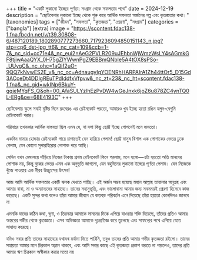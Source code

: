 +++
title = "একটি লুকানো ইচ্ছের পূর্ণতা: সংগ্রাম থেকে সফলতার পথে"
date = 2024-12-19
description = "ছোটবেলার লুকানো ইচ্ছে থেকে শুরু করে আর্থিক সফলতা অর্জনের গল্প এবং কৃতজ্ঞতার কথা।"
[taxonomies]
tags = ["জীবন", "সফলতা", "কৃতজ্ঞতা", "প্রেরণা", "সংগ্রাম"]
categories = ["bangla"]
[extra]
image = "https://scontent.fdac138-1.fna.fbcdn.net/v/t39.30808-6/487120189_1802890777273660_7179236094850151143_n.jpg?stp=cp6_dst-jpg_tt6&_nc_cat=109&ccb=1-7&_nc_sid=cc71e4&_nc_eui2=AeG2PVLR209uJEhbnWjWmzWsLY4sAGmkGF8tjiwAaaQYX_0H75gZIYWwnPgZ9EBBmQNbIe5A4tOX8sPSo-_UUygC&_nc_ohc=1aQif2uO-9QQ7kNvwES2E_v&_nc_oc=AdnaugyIgYOENRhHARPAIrA1Zh44ttOr5_D15Gd3ACceDt4DDlgREuTPdIddfxVfpvw&_nc_zt=23&_nc_ht=scontent.fdac138-1.fna&_nc_gid=wkINp6BkuY-gqjeMYqFS_Q&oh=00_AfaSULYzlhEzPvDW4wGeJnxk6joZ6u878ZC4ynTQ0L-ERg&oe=68E4193C"
+++

ছোটবেলায় স্কুলে সবাই বৃষ্টির দিনে রংবেরঙ এর রেইনকোট পরতো, আমারও খুব ইচ্ছে হতো রঙিন হলুদ-বেগুনি রেইনকোট পরার।

পরিবারে তখনকার আর্থিক বাস্তবতা ছিল এমন যে, না বলা কিছু ছোট্ট ইচ্ছে গোপনেই মনে জমতো।

একদিন মামার হোন্ডার রেইনকোট গায়ে চাপাতেই যেন হারিয়ে গেলাম!
ছোট্ট মানুষ বিশাল এক পোশাকের ভেতর ঢুকে গেলাম, যেন কোনো সুপারহিরোর পোশাক পরে আছি।

সেদিন যখন মেঘালয়ে দাঁড়িয়ে নিজের টাকায় প্রথম রেইনকোট কিনে পরলাম, মনে হলো—এটা হয়তো অতি মানবের পোশাক নয়, কিন্তু বুকের ভেতর এমন এক অনুভূতি জাগলো, যেন বহুদিনের লুকানো ইচ্ছের পূর্ণতা পেলাম। যেন নিজেকে খুঁজে পাওয়ার এক নীরব উচ্ছ্বাসের উৎসব!

আজ আমি আর্থিক সফলতার একটি ঝলক দেখতে পাচ্ছি। এই অর্জন সম্ভব হয়েছে মহান আল্লাহ তায়ালার অনুগ্রহ এবং আমার বাবা, মা ও অন্যান্যদের সাহায্যে।
তাদের সহানুভূতি, এবং ভালোবাসা আমার জন্য সবসময়ই প্রেরণা হিসেবে কাজ করেছে। একটি সুন্দর কথা বলেও তাঁরা আমার জীবনে যে কতবড় পরিবর্তন এনে দিয়েছে তাঁরা হয়তো কোনদিনও জানবে না

এমনকি যাদের কঠিন কথা, ঘৃণা, ও তিরস্কার আমাকে সামনের দিকে এগিয়ে যাওয়ার শক্তি দিয়েছে, তাঁদের প্রতিও আমার অন্তরের গভীর থেকে কৃতজ্ঞতা। এসব অভিজ্ঞতা আমাকে দৃঢ়প্রতিজ্ঞ করে তুলেছে এবং সাফল্যের পথে এগিয়ে যেতে সাহায্য করেছে।

যদিও সবার প্রতি তাদের সাহায্যের যথাযথ মর্যাদা দিতে পারিনি, তবুও তাদের প্রতি আমার গভীর কৃতজ্ঞতা রইলো। তাদের সহায়তা আমার মনে চিরকাল অম্লান থাকবে, এবং আমি সবার কাছে এই কৃতজ্ঞতা প্রকাশ করতে না পারলেও, তাদের প্রতি আমার ঋণ চিরকাল অস্বীকার করার মতো নয়
